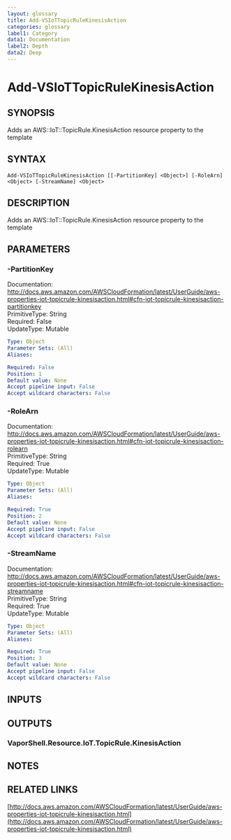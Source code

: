 ```yaml
---
layout: glossary
title: Add-VSIoTTopicRuleKinesisAction
categories: glossary
label1: Category
data1: Documentation
label2: Depth
data2: Deep
---
```


# Add-VSIoTTopicRuleKinesisAction

## SYNOPSIS
Adds an AWS::IoT::TopicRule.KinesisAction resource property to the template

## SYNTAX

```
Add-VSIoTTopicRuleKinesisAction [[-PartitionKey] <Object>] [-RoleArn] <Object> [-StreamName] <Object>
```

## DESCRIPTION
Adds an AWS::IoT::TopicRule.KinesisAction resource property to the template

## PARAMETERS

### -PartitionKey
Documentation: http://docs.aws.amazon.com/AWSCloudFormation/latest/UserGuide/aws-properties-iot-topicrule-kinesisaction.html#cfn-iot-topicrule-kinesisaction-partitionkey    
PrimitiveType: String    
Required: False    
UpdateType: Mutable

```yaml
Type: Object
Parameter Sets: (All)
Aliases: 

Required: False
Position: 1
Default value: None
Accept pipeline input: False
Accept wildcard characters: False
```

### -RoleArn
Documentation: http://docs.aws.amazon.com/AWSCloudFormation/latest/UserGuide/aws-properties-iot-topicrule-kinesisaction.html#cfn-iot-topicrule-kinesisaction-rolearn    
PrimitiveType: String    
Required: True    
UpdateType: Mutable

```yaml
Type: Object
Parameter Sets: (All)
Aliases: 

Required: True
Position: 2
Default value: None
Accept pipeline input: False
Accept wildcard characters: False
```

### -StreamName
Documentation: http://docs.aws.amazon.com/AWSCloudFormation/latest/UserGuide/aws-properties-iot-topicrule-kinesisaction.html#cfn-iot-topicrule-kinesisaction-streamname    
PrimitiveType: String    
Required: True    
UpdateType: Mutable

```yaml
Type: Object
Parameter Sets: (All)
Aliases: 

Required: True
Position: 3
Default value: None
Accept pipeline input: False
Accept wildcard characters: False
```

## INPUTS

## OUTPUTS

### VaporShell.Resource.IoT.TopicRule.KinesisAction

## NOTES

## RELATED LINKS

[http://docs.aws.amazon.com/AWSCloudFormation/latest/UserGuide/aws-properties-iot-topicrule-kinesisaction.html](http://docs.aws.amazon.com/AWSCloudFormation/latest/UserGuide/aws-properties-iot-topicrule-kinesisaction.html)

